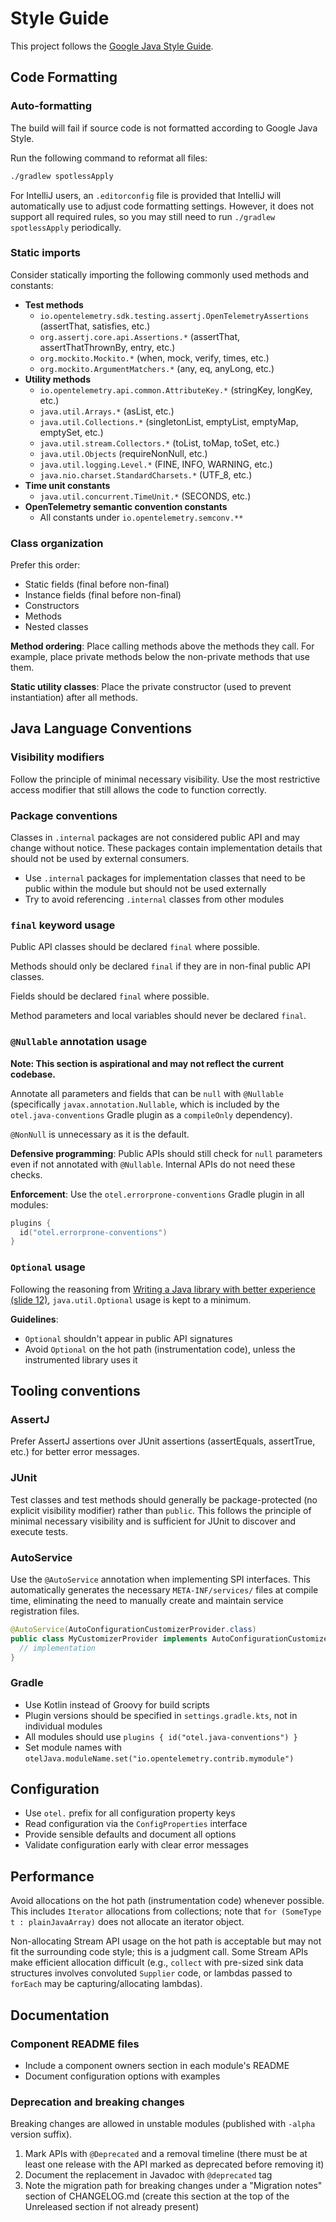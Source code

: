 # Style Guide

This project follows the
[Google Java Style Guide](https://google.github.io/styleguide/javaguide.html).

## Code Formatting

### Auto-formatting

The build will fail if source code is not formatted according to Google Java Style.

Run the following command to reformat all files:

```bash
./gradlew spotlessApply
```

For IntelliJ users, an `.editorconfig` file is provided that IntelliJ will automatically use to
adjust code formatting settings. However, it does not support all required rules, so you may still
need to run `./gradlew spotlessApply` periodically.

### Static imports

Consider statically importing the following commonly used methods and constants:

- **Test methods**
  - `io.opentelemetry.sdk.testing.assertj.OpenTelemetryAssertions` (assertThat, satisfies, etc.)
  - `org.assertj.core.api.Assertions.*` (assertThat, assertThatThrownBy, entry, etc.)
  - `org.mockito.Mockito.*` (when, mock, verify, times, etc.)
  - `org.mockito.ArgumentMatchers.*` (any, eq, anyLong, etc.)
- **Utility methods**
  - `io.opentelemetry.api.common.AttributeKey.*` (stringKey, longKey, etc.)
  - `java.util.Arrays.*` (asList, etc.)
  - `java.util.Collections.*` (singletonList, emptyList, emptyMap, emptySet, etc.)
  - `java.util.stream.Collectors.*` (toList, toMap, toSet, etc.)
  - `java.util.Objects` (requireNonNull, etc.)
  - `java.util.logging.Level.*` (FINE, INFO, WARNING, etc.)
  - `java.nio.charset.StandardCharsets.*` (UTF_8, etc.)
- **Time unit constants**
  - `java.util.concurrent.TimeUnit.*` (SECONDS, etc.)
- **OpenTelemetry semantic convention constants**
  - All constants under `io.opentelemetry.semconv.**`

### Class organization

Prefer this order:

- Static fields (final before non-final)
- Instance fields (final before non-final)
- Constructors
- Methods
- Nested classes

**Method ordering**: Place calling methods above the methods they call. For example, place private
methods below the non-private methods that use them.

**Static utility classes**: Place the private constructor (used to prevent instantiation) after all
methods.

## Java Language Conventions

### Visibility modifiers

Follow the principle of minimal necessary visibility. Use the most restrictive access modifier that
still allows the code to function correctly.

### Package conventions

Classes in `.internal` packages are not considered public API and may change without notice. These
packages contain implementation details that should not be used by external consumers.

- Use `.internal` packages for implementation classes that need to be public within the module but
  should not be used externally
- Try to avoid referencing `.internal` classes from other modules

### `final` keyword usage

Public API classes should be declared `final` where possible.

Methods should only be declared `final` if they are in non-final public API classes.

Fields should be declared `final` where possible.

Method parameters and local variables should never be declared `final`.

### `@Nullable` annotation usage

**Note: This section is aspirational and may not reflect the current codebase.**

Annotate all parameters and fields that can be `null` with `@Nullable` (specifically
`javax.annotation.Nullable`, which is included by the `otel.java-conventions` Gradle plugin as a
`compileOnly` dependency).

`@NonNull` is unnecessary as it is the default.

**Defensive programming**: Public APIs should still check for `null` parameters even if not
annotated with `@Nullable`. Internal APIs do not need these checks.

**Enforcement**: Use the `otel.errorprone-conventions` Gradle plugin in all modules:

```kotlin
plugins {
  id("otel.errorprone-conventions")
}
```

### `Optional` usage

Following the reasoning from
[Writing a Java library with better experience (slide 12)](https://speakerdeck.com/trustin/writing-a-java-library-with-better-experience?slide=12),
`java.util.Optional` usage is kept to a minimum.

**Guidelines**:

- `Optional` shouldn't appear in public API signatures
- Avoid `Optional` on the hot path (instrumentation code), unless the instrumented library uses it

## Tooling conventions

### AssertJ

Prefer AssertJ assertions over JUnit assertions (assertEquals, assertTrue, etc.) for better error
messages.

### JUnit

Test classes and test methods should generally be package-protected (no explicit visibility
modifier) rather than `public`. This follows the principle of minimal necessary visibility and is
sufficient for JUnit to discover and execute tests.

### AutoService

Use the `@AutoService` annotation when implementing SPI interfaces. This automatically generates the
necessary `META-INF/services/` files at compile time, eliminating the need to manually create and
maintain service registration files.

```java
@AutoService(AutoConfigurationCustomizerProvider.class)
public class MyCustomizerProvider implements AutoConfigurationCustomizerProvider {
  // implementation
}
```

### Gradle

- Use Kotlin instead of Groovy for build scripts
- Plugin versions should be specified in `settings.gradle.kts`, not in individual modules
- All modules should use `plugins { id("otel.java-conventions") }`
- Set module names with `otelJava.moduleName.set("io.opentelemetry.contrib.mymodule")`

## Configuration

- Use `otel.` prefix for all configuration property keys
- Read configuration via the `ConfigProperties` interface
- Provide sensible defaults and document all options
- Validate configuration early with clear error messages

## Performance

Avoid allocations on the hot path (instrumentation code) whenever possible. This includes `Iterator`
allocations from collections; note that `for (SomeType t : plainJavaArray)` does not allocate an
iterator object.

Non-allocating Stream API usage on the hot path is acceptable but may not fit the surrounding code
style; this is a judgment call. Some Stream APIs make efficient allocation difficult (e.g.,
`collect` with pre-sized sink data structures involves convoluted `Supplier` code, or lambdas passed
to `forEach` may be capturing/allocating lambdas).

## Documentation

### Component README files

- Include a component owners section in each module's README
- Document configuration options with examples

### Deprecation and breaking changes

Breaking changes are allowed in unstable modules (published with `-alpha` version suffix).

1. Mark APIs with `@Deprecated` and a removal timeline (there must be at least one release with the
   API marked as deprecated before removing it)
2. Document the replacement in Javadoc with `@deprecated` tag
3. Note the migration path for breaking changes under a "Migration notes" section of CHANGELOG.md
   (create this section at the top of the Unreleased section if not already present)
